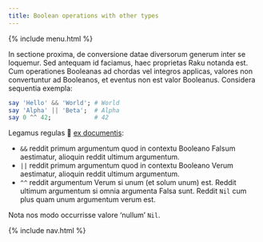 ```yaml
---
title: Boolean operations with other types
---
```


{% include menu.html %}

In sectione proxima, de conversione datae diversorum generum inter se loquemur. Sed antequam id faciamus, haec proprietas Raku notanda est. Cum operationes Booleanas ad chordas vel integros applicas, valores non convertuntur ad Booleanos, et eventus non est valor Booleanus. Considera sequentia exempla:

```raku
say 'Hello' && 'World'; # World
say 'Alpha' || 'Beta';  # Alpha
say 0 ^^ 42;            # 42
```

Legamus regulas 📖 [ex documentis](https://docs.raku.org/language/operators#Tight_AND_precedence):

* `&&` reddit primum argumentum quod in contextu Booleano Falsum aestimatur, alioquin reddit ultimum argumentum.
* `||` reddit primum argumentum quod in contextu Booleano Verum aestimatur, alioquin reddit ultimum argumentum.
* `^^` reddit argumentum Verum si unum (et solum unum) est. Reddit ultimum argumentum si omnia argumenta Falsa sunt. Reddit `Nil` cum plus quam unum argumentum verum est.

Nota nos modo occurrisse valore ‘nullum’ `Nil`.

{% include nav.html %}